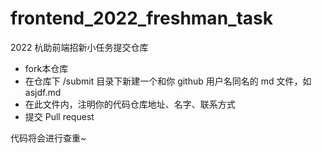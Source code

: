 # frontend_2022_freshman_task

2022 杭助前端招新小任务提交仓库

- fork本仓库
- 在仓库下 /submit 目录下新建一个和你 github 用户名同名的 md 文件，如 asjdf.md
- 在此文件内，注明你的代码仓库地址、名字、联系方式
- 提交 Pull request

代码将会进行查重~
